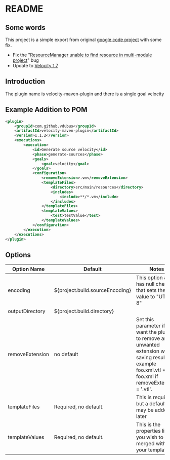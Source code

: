 # README

## Some words
This project is a simple export from original [google code project](https://code.google.com/p/velocity-maven-plugin/) with some fix.

* Fix the "[ResourceManager unable to find resource in multi-module project](https://code.google.com/p/velocity-maven-plugin/issues/detail?id=7)" bug
* Update to [Velocity 1.7](https://code.google.com/p/velocity-maven-plugin/issues/detail?id=8)

## Introduction

The plugin name is velocity-maven-plugin and there is a single goal velocity

## Example Addition to POM

```xml
<plugin>
	<groupId>com.github.vdubus</groupId>
	<artifactId>velocity-maven-plugin</artifactId>
	<version>1.1.2</version>
	<executions>
		<execution>
			<id>Generate source velocity</id>
			<phase>generate-sources</phase>
			<goals>
				<goal>velocity</goal>
			</goals>
			<configuration>
				<removeExtension>.vm</removeExtension>
				<templateFiles>
					<directory>src/main/resources</directory>
					<includes>
						<include>**/*.vm</include>
					</includes>
				</templateFiles>
				<templateValues>
					<test>testValue</test>
				</templateValues>
			</configuration>
		</execution>
	</executions>
</plugin>
```

## Options

| Option Name     | Default                         | Notes                                                                                                                                                          |
|-----------------|---------------------------------|----------------------------------------------------------------------------------------------------------------------------------------------------------------|
| encoding        | ${project.build.sourceEncoding} | This option also has null check that sets the value to "UTF-8"                                                                                                 |
| outputDirectory | ${project.build.directory}      |                                                                                                                                                                |
| removeExtension | no default                      | Set this parameter if you want the plugin to remove an unwanted extension when saving result. For example foo.xml.vtl ==> foo.xml if removeExtension = '.vtl'. |
| templateFiles   | Required, no default.           | This is required, but a default may be added later                                                                                                             |
| templateValues  | Required, no default.           | This is the properties list you wish to have merged with your templates                                                                                        |


